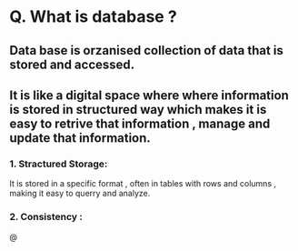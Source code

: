 # Q. What is database ?
## Data base is orzanised collection of data that is stored and accessed.
## It is like a digital space where where information is stored in structured way which makes it is easy to retrive that information , manage and update that information.

### 1. Stractured Storage:
It is stored in a specific format , often in tables with rows and columns , making it easy to querry and analyze.
### 2. Consistency :


@
